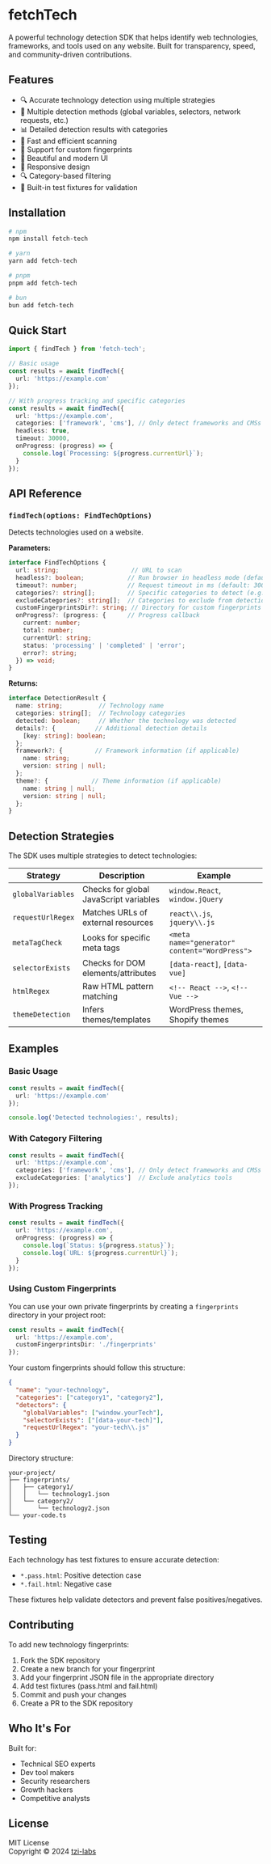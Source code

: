 # fetchTech

A powerful technology detection SDK that helps identify web technologies, frameworks, and tools used on any website. Built for transparency, speed, and community-driven contributions.

## Features

- 🔍 Accurate technology detection using multiple strategies
- 🎯 Multiple detection methods (global variables, selectors, network requests, etc.)
- 📊 Detailed detection results with categories
- 🚀 Fast and efficient scanning
- 🔄 Support for custom fingerprints
- 🎨 Beautiful and modern UI
- 📱 Responsive design
- 🔍 Category-based filtering
- 🧪 Built-in test fixtures for validation

## Installation

```sh
# npm
npm install fetch-tech

# yarn
yarn add fetch-tech

# pnpm
pnpm add fetch-tech

# bun
bun add fetch-tech
```

## Quick Start

```ts
import { findTech } from 'fetch-tech';

// Basic usage
const results = await findTech({
  url: 'https://example.com'
});

// With progress tracking and specific categories
const results = await findTech({
  url: 'https://example.com',
  categories: ['framework', 'cms'], // Only detect frameworks and CMSs
  headless: true,
  timeout: 30000,
  onProgress: (progress) => {
    console.log(`Processing: ${progress.currentUrl}`);
  }
});
```

## API Reference

### `findTech(options: FindTechOptions)`

Detects technologies used on a website.

**Parameters:**
```ts
interface FindTechOptions {
  url: string;                    // URL to scan
  headless?: boolean;            // Run browser in headless mode (default: true)
  timeout?: number;              // Request timeout in ms (default: 30000)
  categories?: string[];         // Specific categories to detect (e.g., ['framework', 'cms'])
  excludeCategories?: string[];  // Categories to exclude from detection
  customFingerprintsDir?: string; // Directory for custom fingerprints
  onProgress?: (progress: {      // Progress callback
    current: number;
    total: number;
    currentUrl: string;
    status: 'processing' | 'completed' | 'error';
    error?: string;
  }) => void;
}
```

**Returns:**
```ts
interface DetectionResult {
  name: string;          // Technology name
  categories: string[];  // Technology categories
  detected: boolean;     // Whether the technology was detected
  details?: {           // Additional detection details
    [key: string]: boolean;
  };
  framework?: {         // Framework information (if applicable)
    name: string;
    version: string | null;
  };
  theme?: {            // Theme information (if applicable)
    name: string | null;
    version: string | null;
  };
}
```

## Detection Strategies

The SDK uses multiple strategies to detect technologies:

| Strategy | Description | Example |
|----------|-------------|---------|
| `globalVariables` | Checks for global JavaScript variables | `window.React`, `window.jQuery` |
| `requestUrlRegex` | Matches URLs of external resources | `react\\.js`, `jquery\\.js` |
| `metaTagCheck` | Looks for specific meta tags | `<meta name="generator" content="WordPress">` |
| `selectorExists` | Checks for DOM elements/attributes | `[data-react]`, `[data-vue]` |
| `htmlRegex` | Raw HTML pattern matching | `<!-- React -->`, `<!-- Vue -->` |
| `themeDetection` | Infers themes/templates | WordPress themes, Shopify themes |

## Examples

### Basic Usage
```ts
const results = await findTech({
  url: 'https://example.com'
});

console.log('Detected technologies:', results);
```

### With Category Filtering
```ts
const results = await findTech({
  url: 'https://example.com',
  categories: ['framework', 'cms'], // Only detect frameworks and CMSs
  excludeCategories: ['analytics']  // Exclude analytics tools
});
```

### With Progress Tracking
```ts
const results = await findTech({
  url: 'https://example.com',
  onProgress: (progress) => {
    console.log(`Status: ${progress.status}`);
    console.log(`URL: ${progress.currentUrl}`);
  }
});
```

### Using Custom Fingerprints

You can use your own private fingerprints by creating a `fingerprints` directory in your project root:

```ts
const results = await findTech({
  url: 'https://example.com',
  customFingerprintsDir: './fingerprints'
});
```

Your custom fingerprints should follow this structure:
```json
{
  "name": "your-technology",
  "categories": ["category1", "category2"],
  "detectors": {
    "globalVariables": ["window.yourTech"],
    "selectorExists": ["[data-your-tech]"],
    "requestUrlRegex": "your-tech\\.js"
  }
}
```

Directory structure:
```
your-project/
├── fingerprints/
│   ├── category1/
│   │   └── technology1.json
│   └── category2/
│       └── technology2.json
└── your-code.ts
```

## Testing

Each technology has test fixtures to ensure accurate detection:

- `*.pass.html`: Positive detection case
- `*.fail.html`: Negative case

These fixtures help validate detectors and prevent false positives/negatives.

## Contributing

To add new technology fingerprints:

1. Fork the SDK repository
2. Create a new branch for your fingerprint
3. Add your fingerprint JSON file in the appropriate directory
4. Add test fixtures (pass.html and fail.html)
5. Commit and push your changes
6. Create a PR to the SDK repository

## Who It's For

Built for:
- Technical SEO experts
- Dev tool makers
- Security researchers
- Growth hackers
- Competitive analysts

## License

MIT License  
Copyright © 2024 [tzi-labs](https://github.com/tzi-labs) 